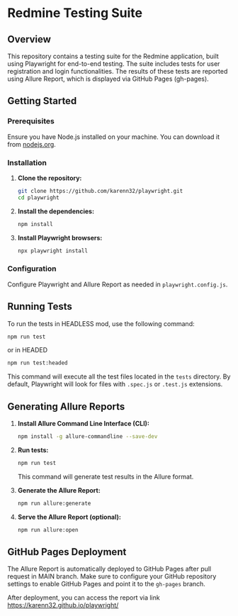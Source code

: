 # Redmine Testing Suite

## Overview

This repository contains a testing suite for the Redmine application, built using Playwright for end-to-end testing. The suite includes tests for user registration and login functionalities. The results of these tests are reported using Allure Report, which is displayed via GitHub Pages (gh-pages).

## Getting Started

### Prerequisites

Ensure you have Node.js installed on your machine. You can download it from [nodejs.org](https://nodejs.org/).

### Installation

1. **Clone the repository:**

   ```bash
   git clone https://github.com/karenn32/playwright.git
   cd playwright
   ```

2. **Install the dependencies:**

   ```bash
   npm install
   ```

3. **Install Playwright browsers:**

   ```bash
   npx playwright install
   ```

### Configuration

Configure Playwright and Allure Report as needed in `playwright.config.js`.

## Running Tests

To run the tests in HEADLESS mod, use the following command:

```bash
npm run test
```

or in HEADED

```bash
npm run test:headed
```

This command will execute all the test files located in the `tests` directory. By default, Playwright will look for files with `.spec.js` or `.test.js` extensions.

## Generating Allure Reports

1. **Install Allure Command Line Interface (CLI):**

   ```bash
   npm install -g allure-commandline --save-dev
   ```

2. **Run tests:**

   ```bash
   npm run test
   ```

   This command will generate test results in the Allure format.

3. **Generate the Allure Report:**

   ```bash
   npm run allure:generate
   ```

4. **Serve the Allure Report (optional):**

   ```bash
   npm run allure:open
   ```

## GitHub Pages Deployment

The Allure Report is automatically deployed to GitHub Pages after pull request in MAIN branch. Make sure to configure your GitHub repository settings to enable GitHub Pages and point it to the `gh-pages` branch.

After deployment, you can access the report via link https://karenn32.github.io/playwright/
